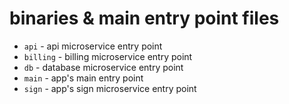 # binaries & main entry point files

- `api` - api microservice entry point
- `billing` - billing microservice entry point
- `db` - database microservice entry point
- `main` - app's main entry point
- `sign` - app's sign microservice entry point